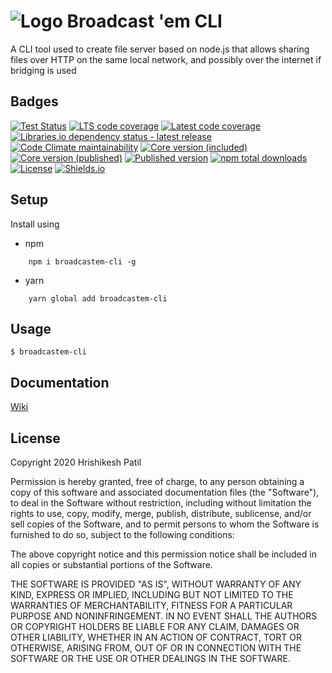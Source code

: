 # ![Logo](https://i.imgur.com/JAukmcD.png) Broadcast 'em CLI

A CLI tool used to create file server based on node.js that allows sharing
files over HTTP on the same local network, and possibly over the internet if
bridging is used

## Badges

[![Test Status](https://img.shields.io/gitlab/pipeline/riskycase/broadcastem-cli/trunk?label=Tests&logo=Gitlab)](https://gitlab.com/riskycase/broadcastem-cli)
[![LTS code coverage](https://img.shields.io/gitlab/coverage/riskycase/broadcastem-cli/trunk?job_name=Coverage%20LTS&label=LTS%20Coverage&logo=Node.js)](https://gitlab.com/riskycase/broadcastem-cli/-/pipelines/)
[![Latest code coverage](https://img.shields.io/gitlab/coverage/riskycase/broadcastem-cli/trunk?job_name=Coverage%20Latest&label=Latest%20Version%20Coverage&logo=Node.js)](https://gitlab.com/riskycase/broadcastem-cli/-/pipelines/)
[![Libraries.io dependency status - latest release](https://img.shields.io/librariesio/release/npm/broadcastem-cli?label=Dependencies%20%28published%20version%29)](https://libraries.io/npm/broadcastem-cli)
[![Code Climate maintainability](https://img.shields.io/codeclimate/maintainability/riskycase/broadcastem-cli?label=Code%20Quality&logo=Code%20Climate)](https://codeclimate.com/github/riskycase/broadcastem-cli)
[![Core version (included)](https://img.shields.io/npm/dependency-version/broadcastem-cli/broadcastem-core?label=Included%20core%20verison)](https://www.npmjs.com/package/broadcastem-core)
[![Core version (published)](https://img.shields.io/npm/v/broadcastem-core?label=Latest%20core%20verison)](https://www.npmjs.com/package/broadcastem-core)
[![Published version](https://img.shields.io/npm/v/broadcastem-cli?label=Latest%20Version&logo=npm)](https://www.npmjs.com/package/broadcastem-cli)
[![npm total downloads](https://img.shields.io/npm/dt/broadcastem-cli?label=Total%20Downloads&logo=npm)](https://www.npmjs.com/package/broadcastem-cli)
[![License](https://img.shields.io/npm/l/broadcastem-cli?color=blue&label=License)](https://en.wikipedia.org/wiki/MIT_License)
[![Shields.io](https://img.shields.io/badge/Badge%20Provider-Shields.io-brightgreen)](https://shields.io/)

## Setup

Install using

-   npm

```
	npm i broadcastem-cli -g
```

-   yarn

```
	yarn global add broadcastem-cli
```

## Usage

```shell
$ broadcastem-cli
```

## Documentation

[Wiki](https://gitlab.com/riskycase/broadcastem-cli/-/wikis/Home)

## License

Copyright 2020 Hrishikesh Patil

Permission is hereby granted, free of charge, to any person obtaining a copy of this software and associated documentation files (the "Software"), to deal in the Software without restriction, including without limitation the rights to use, copy, modify, merge, publish, distribute, sublicense, and/or sell copies of the Software, and to permit persons to whom the Software is furnished to do so, subject to the following conditions:

The above copyright notice and this permission notice shall be included in all copies or substantial portions of the Software.

THE SOFTWARE IS PROVIDED "AS IS", WITHOUT WARRANTY OF ANY KIND, EXPRESS OR IMPLIED, INCLUDING BUT NOT LIMITED TO THE WARRANTIES OF MERCHANTABILITY, FITNESS FOR A PARTICULAR PURPOSE AND NONINFRINGEMENT. IN NO EVENT SHALL THE AUTHORS OR COPYRIGHT HOLDERS BE LIABLE FOR ANY CLAIM, DAMAGES OR OTHER LIABILITY, WHETHER IN AN ACTION OF CONTRACT, TORT OR OTHERWISE, ARISING FROM, OUT OF OR IN CONNECTION WITH THE SOFTWARE OR THE USE OR OTHER DEALINGS IN THE SOFTWARE.
